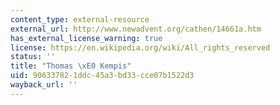 ```yaml
---
content_type: external-resource
external_url: http://www.newadvent.org/cathen/14661a.htm
has_external_license_warning: true
license: https://en.wikipedia.org/wiki/All_rights_reserved
status: ''
title: "Thomas \xE0 Kempis"
uid: 90633782-1ddc-45a3-bd33-cce07b1522d3
wayback_url: ''
---
```

